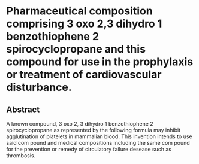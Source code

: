 # Pharmaceutical composition comprising 3 oxo 2,3 dihydro 1 benzothiophene 2 spirocyclopropane and this compound for use in the prophylaxis or treatment of cardiovascular disturbance.

## Abstract
A known compound, 3 oxo 2, 3 dihydro 1 benzothiophene 2 spirocyclopropane as represented by the following formula may inhibit agglutination of platelets in mammalian blood. This invention intends to use said com pound and medical compositions including the same com pound for the prevention or remedy of circulatory failure desease such as thrombosis.